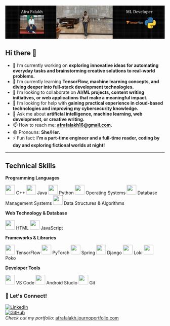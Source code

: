 ![Banner](https://raw.githubusercontent.com/afra16181falakh/afra16181falakh/main/banner.png)
## Hi there 👋


- 🔭 I’m currently working on **exploring innovative ideas for automating everyday tasks and brainstorming creative solutions to real-world problems.**  
- 🌱 I’m currently learning **TensorFlow, machine learning concepts, and diving deeper into full-stack development technologies.**  
- 👯 I’m looking to collaborate on **AI/ML projects, content writing initiatives, or web applications that make a meaningful impact.**  
- 🤔 I’m looking for help with **gaining practical experience in cloud-based technologies and improving my cybersecurity knowledge.**  
- 💬 Ask me about **artificial intelligence, machine learning, web development, or creative writing.**  
- 📫 How to reach me: **afrafalakh16@gmail.com.**  
- 😄 Pronouns: **She/Her.**  
- ⚡ Fun fact: **I'm a part-time engineer and a full-time reader, coding by day and exploring fictional worlds at night!**  

---
## Technical Skills

**Programming Languages**

<img src="https://upload.wikimedia.org/wikipedia/commons/1/18/C%2B%2B-logo.svg" width="30" height="30"> C++ 
<img src="https://upload.wikimedia.org/wikipedia/commons/3/3a/Java_programming_language_logo.svg" width="30" height="30"> Java 
<img src="https://upload.wikimedia.org/wikipedia/commons/c/c3/Python-logo-notext.svg" width="30" height="30"> Python 
<img src="https://upload.wikimedia.org/wikipedia/commons/6/64/Operating_system_icon.png" width="30" height="30"> Operating Systems 
<img src="https://upload.wikimedia.org/wikipedia/commons/9/92/Database_icon.svg" width="30" height="30"> Database Management Systems 
<img src="https://upload.wikimedia.org/wikipedia/commons/d/d6/Algorithm_icon.svg" width="30" height="30"> Data Structures & Algorithms

**Web Technology & Database**

<img src="https://upload.wikimedia.org/wikipedia/commons/6/61/HTML5_logo_and_wordmark.svg" width="30" height="30"> HTML 
<img src="https://upload.wikimedia.org/wikipedia/commons/9/99/Unofficial_JavaScript_logo.svg" width="30" height="30"> JavaScript

**Frameworks & Libraries**

<img src="https://upload.wikimedia.org/wikipedia/commons/d/d5/TensorFlow_logo.svg" width="30" height="30"> TensorFlow 
<img src="https://upload.wikimedia.org/wikipedia/commons/7/7c/PyTorch_logo.svg" width="30" height="30"> PyTorch 
<img src="https://upload.wikimedia.org/wikipedia/commons/a/a8/Spring_Framework_logo.svg" width="30" height="30"> Spring 
<img src="https://upload.wikimedia.org/wikipedia/commons/c/c3/Python-logo-notext.svg" width="30" height="30"> Django 
<img src="https://upload.wikimedia.org/wikipedia/commons/a/a8/Spring_Framework_logo.svg" width="30" height="30"> Loki 
<img src="https://upload.wikimedia.org/wikipedia/commons/a/a8/Spring_Framework_logo.svg" width="30" height="30"> Poko 

**Developer Tools**

<img src="https://upload.wikimedia.org/wikipedia/commons/a/a2/Visual_Studio_Code_1.35_icon.svg" width="30" height="30"> VS Code 
<img src="https://upload.wikimedia.org/wikipedia/commons/7/7e/Android_Studio_icon.svg" width="30" height="30"> Android Studio 
<img src="https://upload.wikimedia.org/wikipedia/commons/8/83/Git_logo.svg" width="30" height="30"> Git



### 🌟 Let's Connect!  
[![LinkedIn](https://img.shields.io/badge/-LinkedIn-blue?style=flat&logo=Linkedin&logoColor=white)](https://www.linkedin.com/in/afra-falakh-1a997328b/)  
[![GitHub](https://img.shields.io/badge/-GitHub-black?style=flat&logo=github&logoColor=white)](https://github.com/afra16181falakh)  
*Check out my portfolio:* [afrafalakh.journoportfolio.com](https://afrafalakh.journoportfolio.com/)







